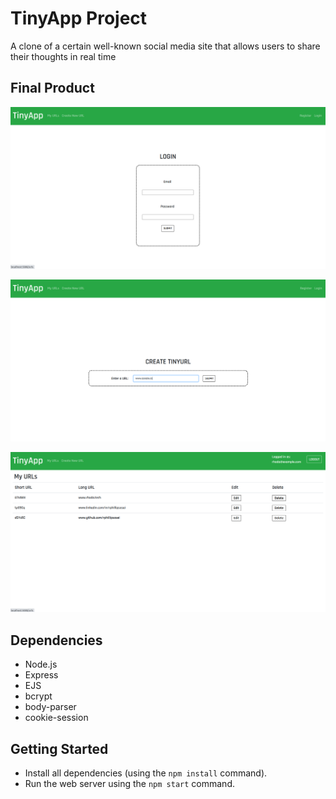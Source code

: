 # TinyApp Project

A clone of a certain well-known social media site that allows users to share their thoughts in real time

## Final Product

!["Log In page"](https://github.com/rphillipsosei/tinyapp/blob/master/docs/login-pg.png)

!["Screenshot of Create TinyURL page"](https://github.com/rphillipsosei/tinyapp/blob/master/docs/create-url.png)

!["Screenshot of URLs page"](https://github.com/rphillipsosei/tinyapp/blob/master/docs/my-urls.png)

## Dependencies

- Node.js
- Express
- EJS
- bcrypt
- body-parser
- cookie-session

## Getting Started

- Install all dependencies (using the `npm install` command).
- Run the web server using the `npm start` command.
